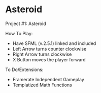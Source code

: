 # Asteroid
 Project #1: Asteroid
 
 How To Play:
 - Have SFML (v.2.5.1) linked and included
 - Left Arrow turns counter clockwise
 - Right Arrow turns clockwise
 - X Button moves the player forward
 
 To Do/Extensions:
 - Framerate Independent Gameplay
 - Templatized Math Functions
